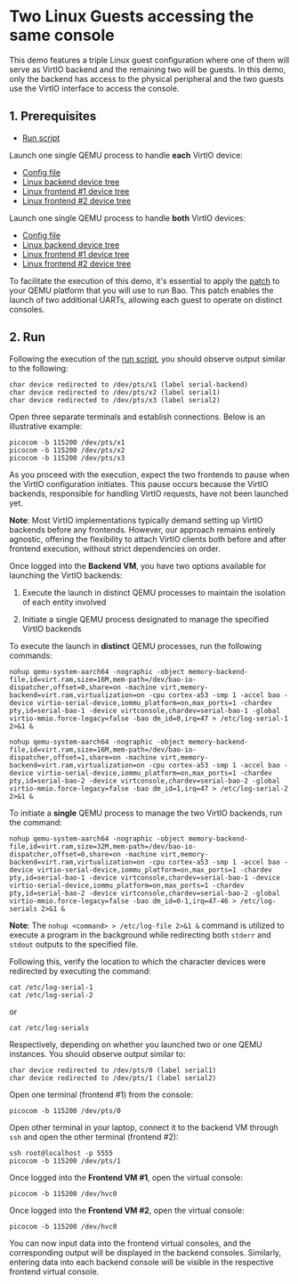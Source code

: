 # Two Linux Guests accessing the same console

This demo features a triple Linux guest configuration where one of them will serve as VirtIO backend and the remaining two will be guests. In this demo, only the backend has access to the physical peripheral and the two guests use the VirtIO interface to access the console.

## 1. Prerequisites

- [Run script](run_bao.sh)

Launch one single QEMU process to handle **each** VirtIO device:
- [Config file](qemu-aarch64-virt.c)
- [Linux backend device tree](backend1.dts)
- [Linux frontend #1 device tree](frontend11.dts)
- [Linux frontend #2 device tree](frontend12.dts)

Launch one single QEMU process to handle **both** VirtIO devices:
- [Config file](qemu-aarch64-virt2.c)
- [Linux backend device tree](backend2.dts)
- [Linux frontend #1 device tree](frontend11.dts)
- [Linux frontend #2 device tree](frontend22.dts.dts)

To facilitate the execution of this demo, it's essential to apply the [patch](../../patches/0001-arm-virt-add-two-more-uarts.patch) to your QEMU platform that you will use to run Bao. This patch enables the launch of two additional UARTs, allowing each guest to operate on distinct consoles.

## 2. Run

Following the execution of the [run script](run_bao.sh), you should observe output similar to the following:

```
char device redirected to /dev/pts/x1 (label serial-backend)
char device redirected to /dev/pts/x2 (label serial1)
char device redirected to /dev/pts/x3 (label serial2)
```

Open three separate terminals and establish connections. Below is an illustrative example:

```
picocom -b 115200 /dev/pts/x1
picocom -b 115200 /dev/pts/x2
picocom -b 115200 /dev/pts/x3
```

As you proceed with the execution, expect the two frontends to pause when the VirtIO configuration initiates. This pause occurs because the VirtIO backends, responsible for handling VirtIO requests, have not been launched yet.

**Note**: Most VirtIO implementations typically demand setting up VirtIO backends before any frontends. However, our approach remains entirely agnostic, offering the flexibility to attach VirtIO clients both before and after frontend execution, without strict dependencies on order.

Once logged into the **Backend VM**, you have two options available for launching the VirtIO backends:

1) Execute the launch in distinct QEMU processes to maintain the isolation of each entity involved

2) Initiate a single QEMU process designated to manage the specified VirtIO backends


To execute the launch in **distinct** QEMU processes, run the following commands:
```
nohup qemu-system-aarch64 -nographic -object memory-backend-file,id=virt.ram,size=16M,mem-path=/dev/bao-io-dispatcher,offset=0,share=on -machine virt,memory-backend=virt.ram,virtualization=on -cpu cortex-a53 -smp 1 -accel bao -device virtio-serial-device,iommu_platform=on,max_ports=1 -chardev pty,id=serial-bao-1 -device virtconsole,chardev=serial-bao-1 -global virtio-mmio.force-legacy=false -bao dm_id=0,irq=47 > /etc/log-serial-1 2>&1 &
```

```
nohup qemu-system-aarch64 -nographic -object memory-backend-file,id=virt.ram,size=16M,mem-path=/dev/bao-io-dispatcher,offset=1,share=on -machine virt,memory-backend=virt.ram,virtualization=on -cpu cortex-a53 -smp 1 -accel bao -device virtio-serial-device,iommu_platform=on,max_ports=1 -chardev pty,id=serial-bao-2 -device virtconsole,chardev=serial-bao-2 -global virtio-mmio.force-legacy=false -bao dm_id=1,irq=47 > /etc/log-serial-2 2>&1 &
```

To initiate a **single** QEMU process to manage the two VirtIO backends, run the command:

```
nohup qemu-system-aarch64 -nographic -object memory-backend-file,id=virt.ram,size=32M,mem-path=/dev/bao-io-dispatcher,offset=0,share=on -machine virt,memory-backend=virt.ram,virtualization=on -cpu cortex-a53 -smp 1 -accel bao -device virtio-serial-device,iommu_platform=on,max_ports=1 -chardev pty,id=serial-bao-1 -device virtconsole,chardev=serial-bao-1 -device virtio-serial-device,iommu_platform=on,max_ports=1 -chardev pty,id=serial-bao-2 -device virtconsole,chardev=serial-bao-2 -global virtio-mmio.force-legacy=false -bao dm_id=0-1,irq=47-46 > /etc/log-serials 2>&1 &
```

**Note**: The `nohup <command> > /etc/log-file 2>&1 &` command is utilized to execute a program in the background while redirecting both `stderr` and `stdout` outputs to the specified file.

Following this, verify the location to which the character devices were redirected by executing the command:

```
cat /etc/log-serial-1
cat /etc/log-serial-2
```

or

```
cat /etc/log-serials
```

Respectively, depending on whether you launched two or one QEMU instances. You should observe output similar to:

```
char device redirected to /dev/pts/0 (label serial1)
char device redirected to /dev/pts/1 (label serial2)
```

Open one terminal (frontend #1) from the console:

```
picocom -b 115200 /dev/pts/0
```

Open other terminal in your laptop, connect it to the backend VM through `ssh` and open the other terminal (frontend #2):

```
ssh root@localhost -p 5555
picocom -b 115200 /dev/pts/1
```

Once logged into the **Frontend VM #1**, open the virtual console:

```
picocom -b 115200 /dev/hvc0
```

Once logged into the **Frontend VM #2**, open the virtual console:

```
picocom -b 115200 /dev/hvc0
```

You can now input data into the frontend virtual consoles, and the corresponding output will be displayed in the backend consoles. Similarly, entering data into each backend console will be visible in the respective frontend virtual console.
